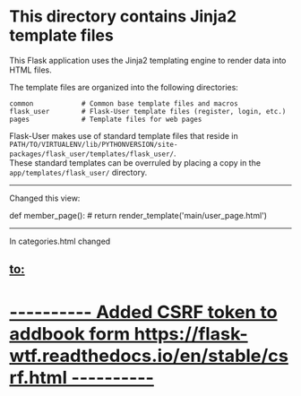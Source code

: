 # This directory contains Jinja2 template files

This Flask application uses the Jinja2 templating engine to render
data into HTML files.

The template files are organized into the following directories:

    common            # Common base template files and macros
    flask_user        # Flask-User template files (register, login, etc.)
    pages             # Template files for web pages

Flask-User makes use of standard template files that reside in  
`PATH/TO/VIRTUALENV/lib/PYTHONVERSION/site-packages/flask_user/templates/flask_user/`.  
These standard templates can be overruled by placing a copy in the `app/templates/flask_user/` directory.

-------
Changed this view:

def member_page():
    # return render_template('main/user_page.html')

-----------------
In categories.html changed

<div><h2><a href="{{ url_for('main.books_in_cat', categoryID=category['rowid']) }}">
to:
<div><h2><a href="{{ url_for('main.books_in_cat', categoryID=category['id']) }}">
----------
Added CSRF token to addbook form
https://flask-wtf.readthedocs.io/en/stable/csrf.html
----------
